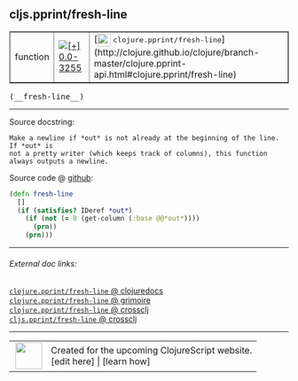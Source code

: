 ## cljs.pprint/fresh-line



 <table border="1">
<tr>
<td>function</td>
<td><a href="https://github.com/cljsinfo/cljs-api-docs/tree/0.0-3255"><img valign="middle" alt="[+] 0.0-3255" title="Added in 0.0-3255" src="https://img.shields.io/badge/+-0.0--3255-lightgrey.svg"></a> </td>
<td>
[<img height="24px" valign="middle" src="http://i.imgur.com/1GjPKvB.png"> <samp>clojure.pprint/fresh-line</samp>](http://clojure.github.io/clojure/branch-master/clojure.pprint-api.html#clojure.pprint/fresh-line)
</td>
</tr>
</table>


 <samp>
(__fresh-line__)<br>
</samp>

---





Source docstring:

```
Make a newline if *out* is not already at the beginning of the line. If *out* is
not a pretty writer (which keeps track of columns), this function always outputs a newline.
```


Source code @ [github](https://github.com/clojure/clojurescript/blob/r3291/src/main/cljs/cljs/pprint.cljs#L2106-L2113):

```clj
(defn fresh-line
  []
  (if (satisfies? IDeref *out*)
    (if (not (= 0 (get-column (:base @@*out*))))
      (prn))
    (prn)))
```

<!--
Repo - tag - source tree - lines:

 <pre>
clojurescript @ r3291
└── src
    └── main
        └── cljs
            └── cljs
                └── <ins>[pprint.cljs:2106-2113](https://github.com/clojure/clojurescript/blob/r3291/src/main/cljs/cljs/pprint.cljs#L2106-L2113)</ins>
</pre>

-->

---



###### External doc links:

[`clojure.pprint/fresh-line` @ clojuredocs](http://clojuredocs.org/clojure.pprint/fresh-line)<br>
[`clojure.pprint/fresh-line` @ grimoire](http://conj.io/store/v1/org.clojure/clojure/1.7.0-beta3/clj/clojure.pprint/fresh-line/)<br>
[`clojure.pprint/fresh-line` @ crossclj](http://crossclj.info/fun/clojure.pprint/fresh-line.html)<br>
[`cljs.pprint/fresh-line` @ crossclj](http://crossclj.info/fun/cljs.pprint.cljs/fresh-line.html)<br>

---

 <table>
<tr><td>
<img valign="middle" align="right" width="48px" src="http://i.imgur.com/Hi20huC.png">
</td><td>
Created for the upcoming ClojureScript website.<br>
[edit here] | [learn how]
</td></tr></table>

[edit here]:https://github.com/cljsinfo/cljs-api-docs/blob/master/cljsdoc/cljs.pprint/fresh-line.cljsdoc
[learn how]:https://github.com/cljsinfo/cljs-api-docs/wiki/cljsdoc-files

<!--

This information was too distracting to show to readers, but I'll leave it
commented here since it is helpful to:

- pretty-print the data used to generate this document
- and show how to retrieve that data



The API data for this symbol:

```clj
{:ns "cljs.pprint",
 :name "fresh-line",
 :signature ["[]"],
 :history [["+" "0.0-3255"]],
 :type "function",
 :full-name-encode "cljs.pprint/fresh-line",
 :source {:code "(defn fresh-line\n  []\n  (if (satisfies? IDeref *out*)\n    (if (not (= 0 (get-column (:base @@*out*))))\n      (prn))\n    (prn)))",
          :title "Source code",
          :repo "clojurescript",
          :tag "r3291",
          :filename "src/main/cljs/cljs/pprint.cljs",
          :lines [2106 2113]},
 :full-name "cljs.pprint/fresh-line",
 :clj-symbol "clojure.pprint/fresh-line",
 :docstring "Make a newline if *out* is not already at the beginning of the line. If *out* is\nnot a pretty writer (which keeps track of columns), this function always outputs a newline."}

```

Retrieve the API data for this symbol:

```clj
;; from Clojure REPL
(require '[clojure.edn :as edn])
(-> (slurp "https://raw.githubusercontent.com/cljsinfo/cljs-api-docs/catalog/cljs-api.edn")
    (edn/read-string)
    (get-in [:symbols "cljs.pprint/fresh-line"]))
```

-->

